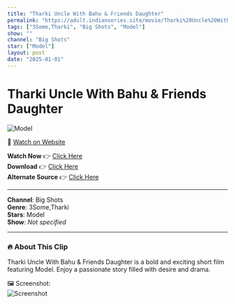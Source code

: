 ```yaml
---
title: "Tharki Uncle With Bahu & Friends Daughter"
permalink: "https://adult.indianseries.site/movie/Tharki%20Uncle%20With%20Bahu%20%26%20Friends%20Daughter"
tags: ["3Some,Tharki", "Big Shots", "Model"]
show: ""
channel: "Big Shots"
star: ["Model"]
layout: post
date: "2025-01-01"
---
```


# Tharki Uncle With Bahu & Friends Daughter

![Model](https://shorts.desisins.com/wp-content/uploads/2024/12/Tharki-Uncle-Ji-With-Bahu-and-Friends-Daughter-Nazar-Chhupa-Rustam-DesiSins.com_.jpg)

🔗 [Watch on Website](https://adult.indianseries.site/movie/Tharki%20Uncle%20With%20Bahu%20%26%20Friends%20Daughter)

**Watch Now** 👉 [Click Here](https://adult.indianseries.site/movie/Tharki%20Uncle%20With%20Bahu%20%26%20Friends%20Daughter)  
**Download** 👉 [Click Here](https://adult.indianseries.site/movie/Tharki%20Uncle%20With%20Bahu%20%26%20Friends%20Daughter)  
**Alternate Source** 👉 [Click Here](https://adult.indianseries.site/movie/Tharki%20Uncle%20With%20Bahu%20%26%20Friends%20Daughter)

---

**Channel**: Big Shots  
**Genre**: 3Some,Tharki  
**Stars**: Model  
**Show**: *Not specified*

---

### 🔥 About This Clip

Tharki Uncle With Bahu & Friends Daughter is a bold and exciting short film featuring Model. Enjoy a passionate story filled with desire and drama.
 
🖼️ Screenshot:  
![Screenshot](https://shorts.desisins.com/wp-content/uploads/2024/12/Tharki-Uncle-Ji-With-Bahu-and-Friends-Daughter-Nazar-Chhupa-Rustam-DesiSins.com_.jpg)
